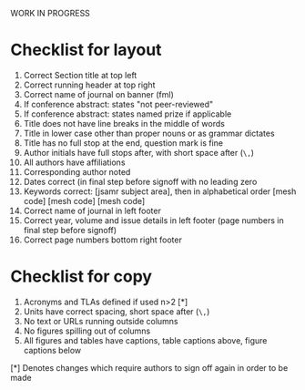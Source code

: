 WORK IN PROGRESS


# Checklist for layout

1. Correct Section title at top left
1. Correct running header at top right
1. Correct name of journal on banner (fml)
1. If conference abstract: states "not peer-reviewed" 
1. If conference abstract: states named prize if applicable
1. Title does not have line breaks in the middle of words
1. Title in lower case other than proper nouns or as grammar dictates
1. Title has no full stop at the end, question mark is fine
1. Author initials have full stops after, with short space after (`\,`)
1. All authors have affiliations
1. Corresponding author noted
1. Dates correct (in final step before signoff with no leading zero
1. Keywords correct: [jsamr subject area], then in alphabetical order [mesh code] [mesh code] [mesh code]
1. Correct name of journal in left footer
1. Correct year, volume and issue details in left footer (page numbers in final step before signoff)
1. Correct page numbers bottom right footer

# Checklist for copy

1. Acronyms and TLAs defined if used n>2 [*]
1. Units have correct spacing, short space after (`\,`)
1. No text or URLs running outside columns
1. No figures spilling out of columns
1. All figures and tables have captions, table captions above, figure captions below




[*] Denotes changes which require authors to sign off again in order to be made
